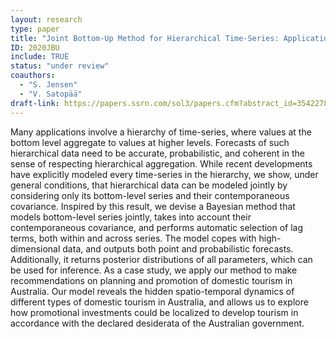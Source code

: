 ```yaml
---
layout: research
type: paper
title: "Joint Bottom-Up Method for Hierarchical Time-Series: Application to Australian Tourism"
ID: 2020JBU
include: TRUE
status: "under review"
coauthors:
  - "S. Jensen"
  - "V. Satopää"
draft-link: https://papers.ssrn.com/sol3/papers.cfm?abstract_id=3542278
---
```


Many applications involve a hierarchy of time-series, where values at the bottom level aggregate to values at higher levels. Forecasts of such hierarchical data need to be accurate, probabilistic, and coherent in the sense of respecting hierarchical aggregation. While recent developments have explicitly modeled every time-series in the hierarchy, we show, under general conditions, that hierarchical data can be modeled jointly by considering only its bottom-level series and their contemporaneous covariance. Inspired by this result, we devise a Bayesian method that models bottom-level series jointly, takes into account their contemporaneous covariance, and performs automatic selection of lag terms, both within and across series. The model copes with high-dimensional data, and outputs both point and probabilistic forecasts. Additionally, it returns posterior distributions of all parameters, which can be used for inference. As a case study, we apply our method to make recommendations on planning and promotion of domestic tourism in Australia. Our model reveals the hidden spatio-temporal dynamics of different types of domestic tourism in Australia, and allows us to explore how promotional investments could be localized to develop tourism in accordance with the declared desiderata of the Australian government.
